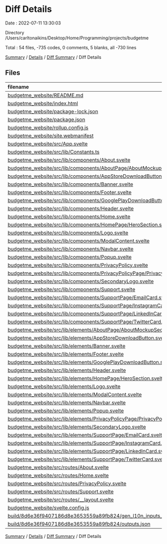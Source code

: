 # Diff Details

Date : 2022-07-11 13:30:03

Directory /Users/carltonaikins/Desktop/Home/Programming/projects/budgetme

Total : 54 files,  -735 codes, 0 comments, 5 blanks, all -730 lines

[Summary](results.md) / [Details](details.md) / [Diff Summary](diff.md) / Diff Details

## Files
| filename | language | code | comment | blank | total |
| :--- | :--- | ---: | ---: | ---: | ---: |
| [budgetme_website/README.md](/budgetme_website/README.md) | Markdown | 17 | 0 | 13 | 30 |
| [budgetme_website/index.html](/budgetme_website/index.html) | HTML | -17 | 0 | 0 | -17 |
| [budgetme_website/package-lock.json](/budgetme_website/package-lock.json) | JSON | -680 | 0 | 0 | -680 |
| [budgetme_website/package.json](/budgetme_website/package.json) | JSON | -5 | 0 | 0 | -5 |
| [budgetme_website/rollup.config.js](/budgetme_website/rollup.config.js) | JavaScript | -13 | 0 | -2 | -15 |
| [budgetme_website/site.webmanifest](/budgetme_website/site.webmanifest) | JSON | -1 | 0 | 0 | -1 |
| [budgetme_website/src/App.svelte](/budgetme_website/src/App.svelte) | Svelte | 0 | 0 | -1 | -1 |
| [budgetme_website/src/lib/Constants.ts](/budgetme_website/src/lib/Constants.ts) | TypeScript | -10 | 0 | -1 | -11 |
| [budgetme_website/src/lib/components/About.svelte](/budgetme_website/src/lib/components/About.svelte) | Svelte | -37 | 0 | -3 | -40 |
| [budgetme_website/src/lib/components/AboutPage/AboutMockupSection.svelte](/budgetme_website/src/lib/components/AboutPage/AboutMockupSection.svelte) | Svelte | 29 | 0 | 2 | 31 |
| [budgetme_website/src/lib/components/AppStoreDownloadButton.svelte](/budgetme_website/src/lib/components/AppStoreDownloadButton.svelte) | Svelte | 7 | 0 | 1 | 8 |
| [budgetme_website/src/lib/components/Banner.svelte](/budgetme_website/src/lib/components/Banner.svelte) | Svelte | 7 | 0 | 1 | 8 |
| [budgetme_website/src/lib/components/Footer.svelte](/budgetme_website/src/lib/components/Footer.svelte) | Svelte | 156 | 0 | 5 | 161 |
| [budgetme_website/src/lib/components/GooglePlayDownloadButton.svelte](/budgetme_website/src/lib/components/GooglePlayDownloadButton.svelte) | Svelte | 7 | 0 | 1 | 8 |
| [budgetme_website/src/lib/components/Header.svelte](/budgetme_website/src/lib/components/Header.svelte) | Svelte | 14 | 0 | 2 | 16 |
| [budgetme_website/src/lib/components/Home.svelte](/budgetme_website/src/lib/components/Home.svelte) | Svelte | -17 | 0 | -2 | -19 |
| [budgetme_website/src/lib/components/HomePage/HeroSection.svelte](/budgetme_website/src/lib/components/HomePage/HeroSection.svelte) | Svelte | 33 | 0 | 2 | 35 |
| [budgetme_website/src/lib/components/Logo.svelte](/budgetme_website/src/lib/components/Logo.svelte) | Svelte | 4 | 0 | 1 | 5 |
| [budgetme_website/src/lib/components/ModalContent.svelte](/budgetme_website/src/lib/components/ModalContent.svelte) | Svelte | 6 | 1 | 2 | 9 |
| [budgetme_website/src/lib/components/Navbar.svelte](/budgetme_website/src/lib/components/Navbar.svelte) | Svelte | 133 | 3 | 12 | 148 |
| [budgetme_website/src/lib/components/Popup.svelte](/budgetme_website/src/lib/components/Popup.svelte) | Svelte | 4 | 0 | 2 | 6 |
| [budgetme_website/src/lib/components/PrivacyPolicy.svelte](/budgetme_website/src/lib/components/PrivacyPolicy.svelte) | Svelte | -102 | 0 | -2 | -104 |
| [budgetme_website/src/lib/components/PrivacyPolicyPage/PrivacyPolicySection.svelte](/budgetme_website/src/lib/components/PrivacyPolicyPage/PrivacyPolicySection.svelte) | Svelte | 34 | 0 | 4 | 38 |
| [budgetme_website/src/lib/components/SecondaryLogo.svelte](/budgetme_website/src/lib/components/SecondaryLogo.svelte) | Svelte | 8 | 0 | 1 | 9 |
| [budgetme_website/src/lib/components/Support.svelte](/budgetme_website/src/lib/components/Support.svelte) | Svelte | -28 | 0 | -2 | -30 |
| [budgetme_website/src/lib/components/SupportPage/EmailCard.svelte](/budgetme_website/src/lib/components/SupportPage/EmailCard.svelte) | Svelte | 32 | 0 | 2 | 34 |
| [budgetme_website/src/lib/components/SupportPage/InstagramCard.svelte](/budgetme_website/src/lib/components/SupportPage/InstagramCard.svelte) | Svelte | 34 | 0 | 3 | 37 |
| [budgetme_website/src/lib/components/SupportPage/LinkedInCard.svelte](/budgetme_website/src/lib/components/SupportPage/LinkedInCard.svelte) | Svelte | 34 | 0 | 3 | 37 |
| [budgetme_website/src/lib/components/SupportPage/TwitterCard.svelte](/budgetme_website/src/lib/components/SupportPage/TwitterCard.svelte) | Svelte | 34 | 0 | 3 | 37 |
| [budgetme_website/src/lib/elements/AboutPage/AboutMockupSection.svelte](/budgetme_website/src/lib/elements/AboutPage/AboutMockupSection.svelte) | Svelte | -27 | 0 | -2 | -29 |
| [budgetme_website/src/lib/elements/AppStoreDownloadButton.svelte](/budgetme_website/src/lib/elements/AppStoreDownloadButton.svelte) | Svelte | -7 | 0 | -1 | -8 |
| [budgetme_website/src/lib/elements/Banner.svelte](/budgetme_website/src/lib/elements/Banner.svelte) | Svelte | -7 | 0 | -1 | -8 |
| [budgetme_website/src/lib/elements/Footer.svelte](/budgetme_website/src/lib/elements/Footer.svelte) | Svelte | -156 | 0 | -5 | -161 |
| [budgetme_website/src/lib/elements/GooglePlayDownloadButton.svelte](/budgetme_website/src/lib/elements/GooglePlayDownloadButton.svelte) | Svelte | -7 | 0 | -1 | -8 |
| [budgetme_website/src/lib/elements/Header.svelte](/budgetme_website/src/lib/elements/Header.svelte) | Svelte | -14 | 0 | -2 | -16 |
| [budgetme_website/src/lib/elements/HomePage/HeroSection.svelte](/budgetme_website/src/lib/elements/HomePage/HeroSection.svelte) | Svelte | -33 | 0 | -2 | -35 |
| [budgetme_website/src/lib/elements/Logo.svelte](/budgetme_website/src/lib/elements/Logo.svelte) | Svelte | -4 | 0 | -1 | -5 |
| [budgetme_website/src/lib/elements/ModalContent.svelte](/budgetme_website/src/lib/elements/ModalContent.svelte) | Svelte | -6 | -1 | -2 | -9 |
| [budgetme_website/src/lib/elements/Navbar.svelte](/budgetme_website/src/lib/elements/Navbar.svelte) | Svelte | -144 | -3 | -14 | -161 |
| [budgetme_website/src/lib/elements/Popup.svelte](/budgetme_website/src/lib/elements/Popup.svelte) | Svelte | -4 | 0 | -2 | -6 |
| [budgetme_website/src/lib/elements/PrivacyPolicyPage/PrivacyPolicySection.svelte](/budgetme_website/src/lib/elements/PrivacyPolicyPage/PrivacyPolicySection.svelte) | Svelte | -34 | 0 | -4 | -38 |
| [budgetme_website/src/lib/elements/SecondaryLogo.svelte](/budgetme_website/src/lib/elements/SecondaryLogo.svelte) | Svelte | -3 | 0 | -1 | -4 |
| [budgetme_website/src/lib/elements/SupportPage/EmailCard.svelte](/budgetme_website/src/lib/elements/SupportPage/EmailCard.svelte) | Svelte | -33 | 0 | -3 | -36 |
| [budgetme_website/src/lib/elements/SupportPage/InstagramCard.svelte](/budgetme_website/src/lib/elements/SupportPage/InstagramCard.svelte) | Svelte | -33 | 0 | -3 | -36 |
| [budgetme_website/src/lib/elements/SupportPage/LinkedInCard.svelte](/budgetme_website/src/lib/elements/SupportPage/LinkedInCard.svelte) | Svelte | -33 | 0 | -3 | -36 |
| [budgetme_website/src/lib/elements/SupportPage/TwitterCard.svelte](/budgetme_website/src/lib/elements/SupportPage/TwitterCard.svelte) | Svelte | -33 | 0 | -3 | -36 |
| [budgetme_website/src/routes/About.svelte](/budgetme_website/src/routes/About.svelte) | Svelte | 37 | 0 | 3 | 40 |
| [budgetme_website/src/routes/Home.svelte](/budgetme_website/src/routes/Home.svelte) | Svelte | 17 | 0 | 2 | 19 |
| [budgetme_website/src/routes/PrivacyPolicy.svelte](/budgetme_website/src/routes/PrivacyPolicy.svelte) | Svelte | 102 | 0 | 2 | 104 |
| [budgetme_website/src/routes/Support.svelte](/budgetme_website/src/routes/Support.svelte) | Svelte | 28 | 0 | 2 | 30 |
| [budgetme_website/src/routes/__layout.svelte](/budgetme_website/src/routes/__layout.svelte) | Svelte | -20 | 0 | -1 | -21 |
| [budgetme_website/svelte.config.js](/budgetme_website/svelte.config.js) | JavaScript | -2 | 0 | 0 | -2 |
| [build/8d6e36f9407186d8e3653559a89fb824/gen_l10n_inputs_and_outputs.json](/build/8d6e36f9407186d8e3653559a89fb824/gen_l10n_inputs_and_outputs.json) | JSON | -1 | 0 | 0 | -1 |
| [build/8d6e36f9407186d8e3653559a89fb824/outputs.json](/build/8d6e36f9407186d8e3653559a89fb824/outputs.json) | JSON | -1 | 0 | 0 | -1 |

[Summary](results.md) / [Details](details.md) / [Diff Summary](diff.md) / Diff Details